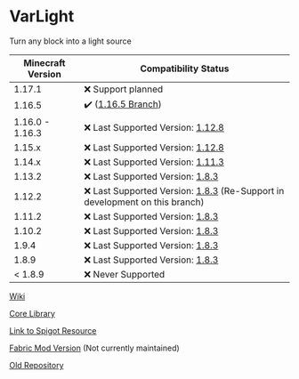 # VarLight #
Turn any block into a light source

| Minecraft Version | Compatibility Status                                                                                                          |
|-------------------|-------------------------------------------------------------------------------------------------------------------------------|
| 1.17.1            | :x: Support planned                                                                                                           |
| 1.16.5            | :heavy_check_mark: ([1.16.5 Branch](https://github.com/flori-schwa/VarLight/tree/1.16.5))                                     |
| 1.16.0 - 1.16.3   | :x: Last Supported Version: [1.12.8](https://github.com/flori-schwa/VarLightOld/releases/tag/1.12.8)                          |
| 1.15.x            | :x: Last Supported Version: [1.12.8](https://github.com/flori-schwa/VarLightOld/releases/tag/1.12.8)                          |
| 1.14.x            | :x: Last Supported Version: [1.11.3](https://github.com/flori-schwa/VarLightOld/releases/tag/1.11.3)                          |
| 1.13.2            | :x: Last Supported Version: [1.8.3](https://github.com/flori-schwa/VarLightOld/releases/tag/1.8.3)                            |
| 1.12.2            | :x: Last Supported Version: [1.8.3](https://github.com/flori-schwa/VarLightOld/releases/tag/1.8.3) (Re-Support in development on this branch) |
| 1.11.2            | :x: Last Supported Version: [1.8.3](https://github.com/flori-schwa/VarLightOld/releases/tag/1.8.3)                            |
| 1.10.2            | :x: Last Supported Version: [1.8.3](https://github.com/flori-schwa/VarLightOld/releases/tag/1.8.3)                            |
| 1.9.4             | :x: Last Supported Version: [1.8.3](https://github.com/flori-schwa/VarLightOld/releases/tag/1.8.3)                            |
| 1.8.9             | :x: Last Supported Version: [1.8.3](https://github.com/flori-schwa/VarLightOld/releases/tag/1.8.3)                            |
| < 1.8.9           | :x: Never Supported                                                                                                           |


[Wiki](https://github.com/flori-schwa/VarLight/wiki)

[Core Library](https://github.com/flori-schwa/VarLight/tree/1.16.5/VarLightCore)

[Link to Spigot Resource](https://www.spigotmc.org/resources/varlight.65268/)

[Fabric Mod Version](https://github.com/flori-schwa/VarLightFabric) (Not currently maintained)

[Old Repository](https://github.com/flori-schwa/VarLightOld)
